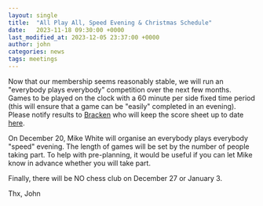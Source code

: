```yaml
---
layout: single
title:  "All Play All, Speed Evening & Christmas Schedule"
date:   2023-11-18 09:30:00 +0000
last_modified_at: 2023-12-05 23:37:00 +0000
author: john
categories: news
tags: meetings
---
```

Now that our membership seems reasonably stable, we will run an "everybody plays everybody" competition over the next few months. Games to be played on the clock with a 60 minute per side fixed time period (this will ensure that a game can be "easily" completed in an evening). Please notify results to [Bracken](mailto:abdawson@gmail.com) who will keep the score sheet up to date [here](/round-robin/23-24).

On December 20, Mike White will organise an everybody plays everybody "speed" evening. The length of games will be set by the number of people taking part. To help with pre-planning, it would be useful if you can let Mike know in advance whether you will take part.

Finally, there will be NO chess club on December 27 or January 3.

Thx, John
